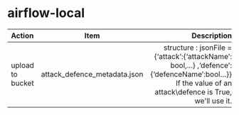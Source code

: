 # airflow-local
| Action | Item | Description |
| :---   |     :---:      |          ---: |
| upload to bucket|attack_defence_metadata.json|structure : jsonFile = {‘attack’:{‘attackName’: bool,...} ,‘defence’:{‘defenceName’:bool…}} If the value of an attack\defence is True, we'll  use it.  |


